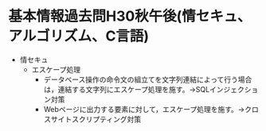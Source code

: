 # 基本情報過去問H30秋午後(情セキュ、アルゴリズム、C言語)

* 情セキュ
  * エスケープ処理
    * データベース操作の命令文の組立てを文字列連結によって行う場合は，連結する文字列にエスケープ処理を施す。->SQLインジェクション対策
    * Webページに出力する要素に対して，エスケープ処理を施す。->クロスサイトスクリプティング対策